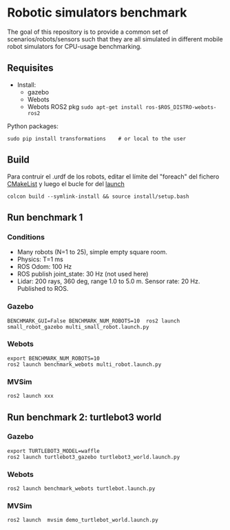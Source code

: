 # Robotic simulators benchmark

The goal of this repository is to provide a common set of scenarios/robots/sensors 
such that they are all simulated in different mobile robot simulators for CPU-usage benchmarking.

## Requisites

- Install: 
  - gazebo
  - Webots
  - Webots ROS2 pkg `sudo apt-get install ros-$ROS_DISTRO-webots-ros2`

Python packages:

    sudo pip install transformations    # or local to the user


## Build
Para contruir el .urdf de los robots, editar el límite del "foreach" del fichero [CMakeList](https://github.com/FranciscoJManasAlvarez/paper-emcr2023/blob/f5d9632c52c9b0dbd2676620fd8f732cf919dfdf/experiments/mvsim_benchmark_gazebo/small_robot_description/CMakeLists.txt#L30) y luego el bucle for del [launch](https://github.com/FranciscoJManasAlvarez/paper-emcr2023/blob/f5d9632c52c9b0dbd2676620fd8f732cf919dfdf/experiments/mvsim_benchmark_gazebo/small_robot_gazebo/launch/multi_small_robot.launch.py#L23)
```
colcon build --symlink-install && source install/setup.bash
```

## Run benchmark 1

### Conditions

- Many robots (N=1 to 25), simple empty square room.
- Physics: T=1 ms
- ROS Odom: 100 Hz
- ROS publish joint_state: 30 Hz (not used here)
- Lidar: 200 rays, 360 deg, range 1.0 to 5.0 m. Sensor rate: 20 Hz. Published to ROS.


### Gazebo

```
BENCHMARK_GUI=False BENCHMARK_NUM_ROBOTS=10  ros2 launch small_robot_gazebo multi_small_robot.launch.py
```


### Webots

```
export BENCHMARK_NUM_ROBOTS=10
ros2 launch benchmark_webots multi_robot.launch.py
```

### MVSim

```
ros2 launch xxx
```

## Run benchmark 2: turtlebot3 world

### Gazebo

```
export TURTLEBOT3_MODEL=waffle
ros2 launch turtlebot3_gazebo turtlebot3_world.launch.py
```

### Webots

```
ros2 launch benchmark_webots turtlebot.launch.py
```

### MVSim

```
ros2 launch  mvsim demo_turtlebot_world.launch.py
```


